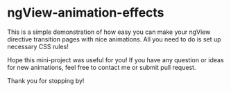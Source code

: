 ngView-animation-effects
========================

This is a simple demonstration of how easy you can make your ngView directive transition pages with nice animations. All you need to do is set up necessary CSS rules!

Hope this mini-project was useful for you! If you have any question or ideas for new animations, feel free to contact me or submit pull request.

Thank you for stopping by!
